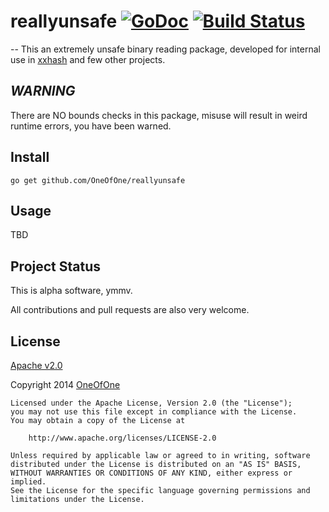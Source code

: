 # reallyunsafe [![GoDoc](http://godoc.org/github.com/OneOfOne/reallyunsafe?status.svg)](http://godoc.org/github.com/OneOfOne/reallyunsafe) [![Build Status](https://travis-ci.org/OneOfOne/reallyunsafe.svg?branch=master)](https://travis-ci.org/OneOfOne/reallyunsafe)
--
This an extremely unsafe binary reading package, developed for internal use in [xxhash](https://github.com/OneOfOne/xxhash/tree/master/native) and few other projects.

## ***WARNING***
There are NO bounds checks in this package, misuse will result in weird runtime errors, you have been warned.

## Install

	go get github.com/OneOfOne/reallyunsafe

## Usage

TBD

## Project Status
This is alpha software, ymmv.

All contributions and pull requests are also very welcome.

## License

[Apache v2.0](http://opensource.org/licenses/Apache-2.0)

Copyright 2014 [OneOfOne](https://github.com/OneOfOne/)

	Licensed under the Apache License, Version 2.0 (the "License");
	you may not use this file except in compliance with the License.
	You may obtain a copy of the License at

		http://www.apache.org/licenses/LICENSE-2.0

	Unless required by applicable law or agreed to in writing, software
	distributed under the License is distributed on an "AS IS" BASIS,
	WITHOUT WARRANTIES OR CONDITIONS OF ANY KIND, either express or implied.
	See the License for the specific language governing permissions and
	limitations under the License.
